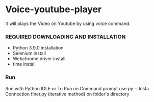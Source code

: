 # Voice-youtube-player
It will plays the Video on Youtube by using voice command.
### REQUIRED DOWNLOADING AND INSTALLATION
- Python 3.9.0 installation
- Selenium install
- Webchrome driver install
- time install
### Run
Run with Python IDLE or To Run on Command prompt use py -i Insta Connection finer.py (iterative method) on folder's directory

